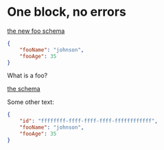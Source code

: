 # One block, no errors

[the new foo schema](../schemas/foo-new.schema.js)
```json
{
    "fooName": "johnson",
    "fooAge": 35
}
```

What is a foo?

[the schema](../schemas/foo.schema.json)

Some other text:
```json
{
    "id": "ffffffff-ffff-ffff-ffff-ffffffffffff",
    "fooName": "johnson",
    "fooAge": 35
}
```
